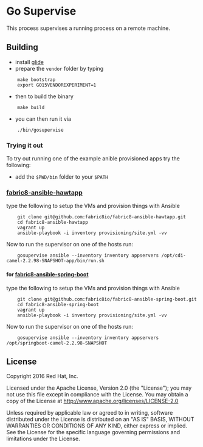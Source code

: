 # Go Supervise

This process supervises a running process on a remote machine.

## Building

* install [glide](https://github.com/Masterminds/glide#install)
* prepare the `vendor` folder by typing

```
    make bootstrap
    export GO15VENDOREXPERIMENT=1
```
    
* then to build the binary
    
```
    make build
```
    
* you can then run it via

```    
    ./bin/gosupervise
```

### Trying it out
  
To try out running one of the example anible provisioned apps try the following:

* add the `$PWD/bin` folder to your `$PATH`

### [fabric8-ansible-hawtapp](https://github.com/fabric8io/fabric8-ansible-hawtapp)

type the following to setup the VMs and provision things with Ansible

```
    git clone git@github.com:fabric8io/fabric8-ansible-hawtapp.git
    cd fabric8-ansible-hawtapp
    vagrant up
    ansible-playbook -i inventory provisioning/site.yml -vv
```
    
Now to run the supervisor on one of the hosts run:
    
```    
    gosupervise ansible --inventory inventory appservers /opt/cdi-camel-2.2.98-SNAPSHOT-app/bin/run.sh
```      
  
#### for [fabric8-ansible-spring-boot](https://github.com/fabric8io/fabric8-ansible-spring-boot)

type the following to setup the VMs and provision things with Ansible

```
    git clone git@github.com:fabric8io/fabric8-ansible-spring-boot.git
    cd fabric8-ansible-spring-boot
    vagrant up
    ansible-playbook -i inventory provisioning/site.yml -vv
```
    
Now to run the supervisor on one of the hosts run:
    
```    
    gosupervise ansible --inventory inventory appservers /opt/springboot-camel-2.2.98-SNAPSHOT
```      
  
## License

Copyright 2016 Red Hat, Inc.

Licensed under the Apache License, Version 2.0 (the "License"); you may not use this file except in compliance with the License. You may obtain a copy of the License at <http://www.apache.org/licenses/LICENSE-2.0>

Unless required by applicable law or agreed to in writing, software distributed under the License is distributed on an "AS IS" BASIS, WITHOUT WARRANTIES OR CONDITIONS OF ANY KIND, either express or implied. See the License for the specific language governing permissions and limitations under the License.
